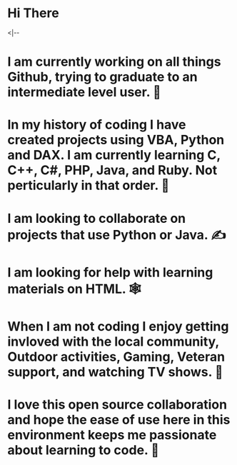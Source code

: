 # Hi There

<|--

# I am currently working on all things Github, trying to graduate to an intermediate level user. 🎉

# In my history of coding I have created projects using VBA, Python and DAX. I am currently learning C, C++, C#, PHP, Java, and Ruby. Not perticularly in that order. 🧩

# I am looking to collaborate on projects that use Python or Java. ✍

# I am looking for help with learning materials on HTML. 🕸

# When I am not coding I enjoy getting invloved with the local community, Outdoor activities, Gaming, Veteran support, and watching TV shows. 🫡

# I love this open source collaboration and hope the ease of use here in this environment keeps me passionate about learning to code. 💭
